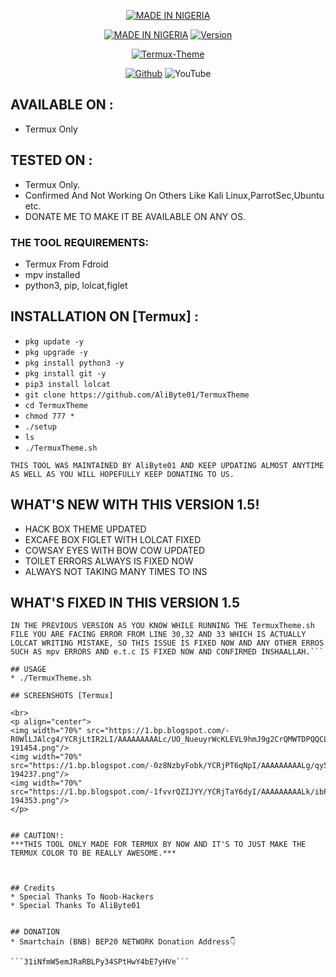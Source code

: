 <p align="center">
<a href="https://bajetech.org/"><img title="MADE IN NIGERIA" src="https://img.shields.io/badge/-MADE%20IN%20NIGERIA-green%2Cwhite%2Cgreen"></a>
</p>
<p align="center">
<a href="https://bajetech.org/"><img title="MADE IN NIGERIA" src="https://img.shields.io/badge/Termux-Theme-green.svg"></a>
<a href="https://bajetech.org/"><img title="Version" src="https://img.shields.io/badge/Version-1.5-green.svg?style=flat-square"></a>

</p>
<p align="center">
<a href="https://bajetech.org/"><img title="Termux-Theme" src="https://1.bp.blogspot.com/-lyW6zU967fQ/YCLR5v9IqaI/AAAAAAAAAK8/h24GbpmFmjAkZmYE4t6ZKlFAHiE2OU2lQCLcBGAsYHQ/s1280/20210209_191606_0000.png"></a>
</p>
<p align="center">
<a href="https://github.com/AliByte01"><img title="Github" src="https://img.shields.io/badge/Github-AliByte01-brightgreen?style=for-the-badge&logo=github"></a>
<img title="YouTube" src="https://img.shields.io/badge/YouTube-BajeTech-red?style=for-the-badge&logo=Youtube"></a>

## AVAILABLE ON :
* Termux Only

## TESTED ON :
* Termux Only.
* Confirmed And Not Working On Others Like Kali Linux,ParrotSec,Ubuntu etc.
* DONATE ME TO MAKE IT BE AVAILABLE ON ANY OS.

### THE TOOL REQUIREMENTS:
* Termux From Fdroid
* mpv installed
* python3, pip, lolcat,figlet


## INSTALLATION ON [Termux] :

* `pkg update -y`
* `pkg upgrade -y`
* `pkg install python3 -y`
* `pkg install git -y`
* `pip3 install lolcat`
* `git clone https://github.com/AliByte01/TermuxTheme`
* `cd TermuxTheme`
* `chmod 777 *`
* `./setup`
* `ls`
* `./TermuxTheme.sh`
```
THIS TOOL WAS MAINTAINED BY AliByte01 AND KEEP UPDATING ALMOST ANYTIME AS WELL AS YOU WILL HOPEFULLY KEEP DONATING TO US.
```
## WHAT'S NEW WITH THIS VERSION 1.5!
* HACK BOX THEME UPDATED
* EXCAFE BOX FIGLET WITH LOLCAT FIXED
* COWSAY EYES WITH BOW COW UPDATED
* TOILET ERRORS ALWAYS IS FIXED NOW
* ALWAYS NOT TAKING MANY TIMES TO INS

## WHAT'S FIXED IN THIS VERSION 1.5
```
IN THE PREVIOUS VERSION AS YOU KNOW WHILE RUNNING THE TermuxTheme.sh FILE YOU ARE FACING ERROR FROM LINE 30,32 AND 33 WHICH IS ACTUALLY LOLCAT WRITING MISTAKE, SO THIS ISSUE IS FIXED NOW AND ANY OTHER ERROS SUCH AS mpv ERRORS AND e.t.c IS FIXED NOW AND CONFIRMED INSHAALLAH.```

## USAGE
* ./TermuxTheme.sh

## SCREENSHOTS [Termux]

<br>
<p align="center">
<img width="70%" src="https://1.bp.blogspot.com/-R0WlLJAlcg4/YCRjLtIR2LI/AAAAAAAAALc/UO_NueuyrWcKLEVL9hmJ9g2CrQMWTDPQQCLcBGAsYHQ/s320/Screenshot_20210209-191454.png"/>
<img width="70%" src="https://1.bp.blogspot.com/-0z8NzbyFobk/YCRjPT6qNpI/AAAAAAAAALg/qy5ntzC2TK0Hh4FJXpTWVs0O3a01Io44QCLcBGAsYHQ/s320/Screenshot_20210209-194237.png"/>
<img width="70%" src="https://1.bp.blogspot.com/-1fvvrQZIJYY/YCRjTaY6dyI/AAAAAAAAALk/ibPW6HV8MI8lxlbAgNUycXFm2G0OiTGcwCLcBGAsYHQ/s320/Screenshot_20210209-194353.png"/>
</p>


## CAUTION!: 
***THIS TOOL ONLY MADE FOR TERMUX BY NOW AND IT'S TO JUST MAKE THE TERMUX COLOR TO BE REALLY AWESOME.***



## Credits
* Special Thanks To Noob-Hackers
* Special Thanks To AliByte01


## DONATION
* Smartchain (BNB) BEP20 NETWORK Donation Address👇

```31iNfmW5emJRaRBLPy34SPtHwY4bE7yHVe```
